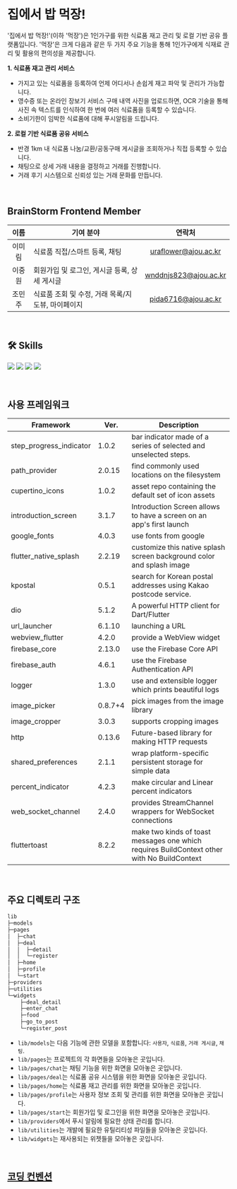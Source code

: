 # 집에서 밥 먹장!
'집에서 밥 먹장!'(이하 '먹장')은 1인가구를 위한 식료품 재고 관리 및 로컬 기반 공유 플랫폼입니다. '먹장'은 크게 다음과 같은 두 가지 주요 기능을 통해 1인가구에게 식재료 관리 및 활용의 편의성을 제공합니다.  

**1. 식료품 재고 관리 서비스**
  - 가지고 있는 식료품을 등록하여 언제 어디서나 손쉽게 재고 파악 및 관리가 가능합니다.
  - 영수증 또는 온라인 장보기 서비스 구매 내역 사진을 업로드하면, OCR 기술을 통해 사진 속 텍스트를 인식하여 한 번에 여러 식료품을 등록할 수 있습니다.
  - 소비기한이 임박한 식료품에 대해 푸시알림을 드립니다.
  
**2. 로컬 기반 식료품 공유 서비스**
  - 반경 1km 내 식료품 나눔/교환/공동구매 게시글을 조회하거나 직접 등록할 수 있습니다.
  - 채팅으로 상세 거래 내용을 결정하고 거래를 진행합니다.
  - 거래 후기 시스템으로 신뢰성 있는 거래 문화를 만듭니다.

<br/>

## BrainStorm Frontend Member
|이름|기여 분야|연락처|
|:---:|---|:---:|
|이미림|식료품 직접/스마트 등록, 채팅|uraflower@ajou.ac.kr|
|이중원|회원가입 및 로그인, 게시글 등록, 상세 게시글 |wnddnjs823@ajou.ac.kr|
|조민주|식료품 조회 및 수정, 거래 목록/지도뷰, 마이페이지|pida6716@ajou.ac.kr|

<br/>

## 🛠 Skills
<img src="https://img.shields.io/badge/flutter-02569B?style=flat&logo=flutter&logoColor=white"> <img src="https://img.shields.io/badge/dart-0175C2?style=flat&logo=Dart&logoColor=white"/> <img src="https://img.shields.io/badge/firebase-FFCA28?style=flat&logo=firebase&logoColor=white"> <img src="https://img.shields.io/badge/github-181717?style=flat&logo=github&logoColor=white">

<br/>

## 사용 프레임워크

|Framework |Ver.|Description|
|------|---|---|
|step_progress_indicator|1.0.2|bar indicator made of a series of selected and unselected steps.|
|path_provider|2.0.15|find commonly used locations on the filesystem|
|cupertino_icons|1.0.2|asset repo containing the default set of icon assets|
|introduction_screen|3.1.7|Introduction Screen allows to have a screen on an app's first launch|
|google_fonts|4.0.3|use fonts from google|
|flutter_native_splash|2.2.19|customize this native splash screen background color and splash image|
|kpostal|0.5.1|search for Korean postal addresses using Kakao postcode service.|
|dio|5.1.2|A powerful HTTP client for Dart/Flutter|
|url_launcher|6.1.10|launching a URL|
|webview_flutter|4.2.0|provide a WebView widget|
|firebase_core|2.13.0|use the Firebase Core API|
|firebase_auth|4.6.1|use the Firebase Authentication API|
|logger|1.3.0|use and extensible logger which prints beautiful logs|
|image_picker|0.8.7+4|pick images from the image library|
|image_cropper|3.0.3|supports cropping images|
|http|0.13.6|Future-based library for making HTTP requests|
|shared_preferences|2.1.1|wrap platform-specific persistent storage for simple data|
|percent_indicator|4.2.3|make circular and Linear percent indicators|
|web_socket_channel|2.4.0|provides StreamChannel wrappers for WebSocket connections|
|fluttertoast|8.2.2|make two kinds of toast messages one which requires BuildContext other with No BuildContext|

<br/>

## 주요 디렉토리 구조
```bash
lib
├─models
├─pages
│  ├─chat
│  ├─deal
│  │  ├─detail
│  │  └─register
│  ├─home
│  ├─profile
│  └─start
├─providers
├─utilities
└─widgets
    ├─deal_detail
    ├─enter_chat
    ├─food
    ├─go_to_post
    └─register_post
``` 

- `lib/models`는 다음 기능에 관한 모델을 포함합니다: `사용자`, `식료품`, `거래 게시글`, `채팅`.
- `lib/pages`는 프로젝트의 각 화면들을 모아놓은 곳입니다.
- `lib/pages/chat`는 채팅 기능을 위한 화면을 모아놓은 곳입니다.
- `lib/pages/deal`는 식료품 공유 시스템을 위한 화면을 모아놓은 곳입니다.
- `lib/pages/home`는 식료품 재고 관리를 위한 화면을 모아놓은 곳입니다.
- `lib/pages/profile`는 사용자 정보 조회 및 관리를 위한 화면을 모아놓은 곳입니다.
- `lib/pages/start`는 회원가입 및 로그인을 위한 화면을 모아놓은 곳입니다.
- `lib/providers`에서 푸시 알림에 필요한 상태 관리를 합니다.
- `lib/utilities`는 개발에 필요한 유틸리티성 파일들을 모아놓은 곳입니다.
- `lib/widgets`는 재사용되는 위젯들을 모아놓은 곳입니다.

<br/>

## [코딩 컨벤션](https://github.com/BrainStorm-sc21/BrainStorm-FE/wiki/Convention)


